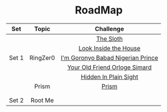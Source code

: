 <div align="center">

# RoadMap
|  Set  | Topic    | Challenge                                                                                                                                  |
| :-----: | :-: | :-: |
|       |          | [The Sloth](https://github.com/a3X3k/RoadMap/tree/main/Set%201/RingZer0/The%20Sloth/readme.md)                                                       |
|       |          | [Look Inside the House](https://github.com/a3X3k/RoadMap/tree/main/Set%201/RingZer0/Look%20Inside%20the%20House/readme.md)                           |
| Set 1 | RingZer0 | [I'm Goronyo Babad Nigerian Prince](https://github.com/a3X3k/RoadMap/tree/main/Set%201/RingZer0/I'm%20Goronyo%20Babad%20Nigerian%20prince/readme.md) |
|       |          | [Your Old Friend Orloge Simard](https://github.com/a3X3k/RoadMap/tree/main/Set%201/RingZer0/Your%20Old%20Friend%20Orloge%20Simard/readme.md)         |
|       |          | [Hidden In Plain Sight](https://github.com/a3X3k/RoadMap/tree/main/Set%201/RingZer0/Hidden%20In%20Plain%20Sight/readme.md)                           |
|       | Prism    | [Prism](https://github.com/a3X3k/RoadMap/blob/main/Set%201/Prism/README.md)  |         
|       |    |  |    
|       |    |  | 
| Set 2 | Root Me | []() |

</div>
